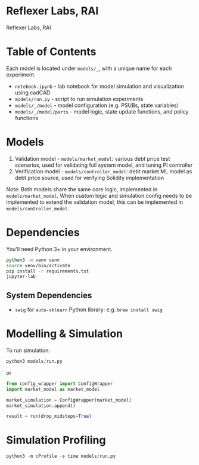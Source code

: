 Reflexer Labs, RAI
=======
Reflexer Labs, RAI

# Table of Contents

Each model is located under `models/_`, with a unique name for each experiment.

* `notebook.ipynb` - lab notebook for model simulation and visualization using cadCAD
* `models/run.py` - script to run simulation experiments
* `models/_/model` - model configuration (e.g. PSUBs, state variables)
* `models/_/model/parts` - model logic, state update functions, and policy functions

# Models

1. Validation model - `models/market_model`: various debt price test scenarios, used for validating full system model, and tuning PI controller
2. Verification model - `models/controller_model`: debt market ML model as debt price source, used for verifying Solidity implementation

Note: Both models share the same core logic, implemented in `models/market_model`. When custom logic and simulation config needs to be implemented to extend the validation model, this can be implemented in `models/controller_model`.

# Dependencies

You'll need Python 3+ in your environment.

```bash
python3 -m venv venv
source venv/bin/activate
pip install -r requirements.txt
jupyter-lab
```

## System Dependencies

* `swig` for `auto-sklearn` Python library: e.g. `brew install swig`

# Modelling & Simulation

To run simulation:
```python
python3 models/run.py
```
or
```python
from config_wrapper import ConfigWrapper
import market_model as market_model

market_simulation = ConfigWrapper(market_model)
market_simulation.append()

result = run(drop_midsteps=True)
```

# Simulation Profiling

```python
python3 -m cProfile -s time models/run.py
```
